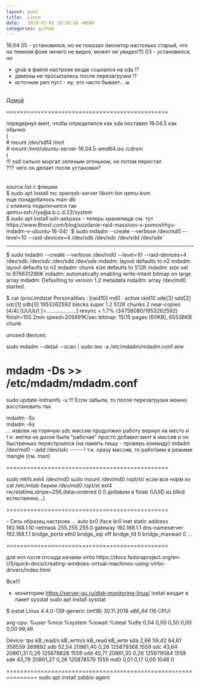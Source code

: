 ```yaml
---
layout: post
title:  Linux
date:   2019-02-01 16:26:28 +0600
categories: github
---
```


16.04
05 - установился, но не показал (монитор настолько старый, что на темном фоне ничего не видно, может не увидел?!)
03 - установился, но
- grub в файле настроек везде ссылался на sda !?
- демоны не просыпались после перезагрузки !?
- источник реп пуст - ну, это часто бывает...
ы
<br>
<a href="https://github.com/yaplans/wiki/wiki/Home">Домой</a>

<p>===============================================</p>
передернул винт, чтобы определялся как sda
поставил 16.04.5 как обычно
<br>
(<br>
# mount /dev/sdf4 /mnt<br>
# mount /mnt/ubuntu-server-16.04.5-amd64.iso /cdrom<br>
)<br>
!!! ssd сильно моргал зеленым огоньком, но потом перестал<br>
??? чего он делает после установки?<br>
<br><br>
source.list с флешки<br>
$ sudo apt install mc openssh-server libvirt-bin qemu-kvm<br>
еще понадобилось man-db
<br>
с клиента подключился так<br>
qemu+ssh://ya@a.b.c.d:22/system<br>
$ sudo apt install ssh-askpass
- теперь хранилище 
см. тут https://www.8host.com/blog/sozdanie-raid-massivov-s-pomoshhyu-mdadm-v-ubuntu-16-04/
`$ sudo mdadm --create --verbose /dev/md0 --level=10 --raid-devices=4 /dev/sdb /dev/sdc /dev/sdd /dev/sde`

***

$ sudo mdadm --create --verbose /dev/md0 --level=10 --raid-devices=4 /dev/sdb /dev/sdc /dev/sdd /dev/sde
mdadm: layout defaults to n2
mdadm: layout defaults to n2
mdadm: chunk size defaults to 512K
mdadm: size set to 976631296K
mdadm: automatically enabling write-intent bitmap on large array
mdadm: Defaulting to version 1.2 metadata
mdadm: array /dev/md0 started.

$ cat /proc/mdstat
Personalities : [raid10] 
md0 : active raid10 sde[3] sdd[2] sdc[1] sdb[0]
      1953262592 blocks super 1.2 512K chunks 2 near-copies [4/4] [UUUU]
      [>....................]  resync =  1.7% (34758080/1953262592) finish=155.2min speed=205891K/sec
      bitmap: 15/15 pages [60KB], 65536KB chunk

unused devices: <none>

sudo mdadm --detail --scan | sudo tee -a /etc/mdadm/mdadm.conf
или
# mdadm -Ds >> /etc/mdadm/mdadm.conf
sudo update-initramfs -u
!!! Если забыли, то после перезагрузки можно восстановить так

mdadm -Ss<br/>
mdadm -As<br/>
...
извлек на горячую sdc массив продолжил работу
вернул на место и т.к. метка на диске была "рабочая"
просто добавил винт в массив и он быстренько перестроился
(на память пишу - проверь команду)
mdadm /dev/md0 --add /dev/sdc
------! т.к. сразу массив, то работаем в режиме mangle (см. man)
<p>===============================================</p>

sudo mkfs.ext4 /dev/md0
sudo mount /dev/md0 /opt/st/
если все норм
из cat /etc/mtab берем
/dev/md0 /opt/st ext4 rw,relatime,stripe=256,data=ordered 0 0
добавим в fstab (UUID из blkid естественно...)

<p>===============================================</p>
- Сеть
образец настроек
...
auto br0
iface br0 inet static
       address 192.168.1.10
       netmask 255.255.255.0
       gateway 192.168.1.1
       dns-nameserver 192.168.1.1
       bridge_ports eth0
       bridge_stp off
       bridge_fd 0
       bridge_maxwait 0
...
<p>===============================================</p>
для win гостя отсюда качаем virtio
https://docs.fedoraproject.org/en-US/quick-docs/creating-windows-virtual-machines-using-virtio-drivers/index.html

Все!!!

- мониторим
https://server-gu.ru/disk-monitoring-linux/
iostat входит в пакет sysstat
sudo apt install sysstat

$ iostat
Linux 4.4.0-139-generic (mt18) 	30.11.2018 	_x86_64_	(16 CPU)

avg-cpu:  %user   %nice %system %iowait  %steal   %idle
           0,04    0,00    0,50    0,00    0,00   99,46

Device:            tps    kB_read/s    kB_wrtn/s    kB_read    kB_wrtn
sda               2,66        59,42        64,61     358559     389892
sdb              52,54     20861,40         0,26  125879368       1559
sdc              43,64     20861,31         0,26  125878828       1559
sdd              45,71     20861,35         0,26  125879084       1559
sde              43,79     20861,27         0,26  125878576       1559
md0               0,01         0,17         0,00       1048          0

===============================================================
sudo apt install zabbix-agent


